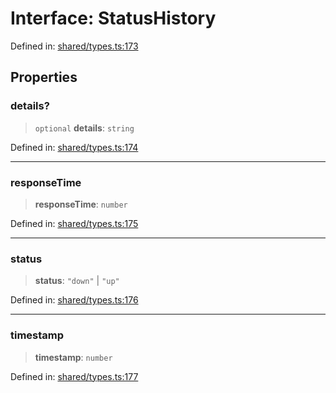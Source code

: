 # Interface: StatusHistory

Defined in: [shared/types.ts:173](https://github.com/Nick2bad4u/Uptime-Watcher/blob/main/shared/types.ts#L173)

## Properties

### details?

> `optional` **details**: `string`

Defined in: [shared/types.ts:174](https://github.com/Nick2bad4u/Uptime-Watcher/blob/main/shared/types.ts#L174)

***

### responseTime

> **responseTime**: `number`

Defined in: [shared/types.ts:175](https://github.com/Nick2bad4u/Uptime-Watcher/blob/main/shared/types.ts#L175)

***

### status

> **status**: `"down"` \| `"up"`

Defined in: [shared/types.ts:176](https://github.com/Nick2bad4u/Uptime-Watcher/blob/main/shared/types.ts#L176)

***

### timestamp

> **timestamp**: `number`

Defined in: [shared/types.ts:177](https://github.com/Nick2bad4u/Uptime-Watcher/blob/main/shared/types.ts#L177)
